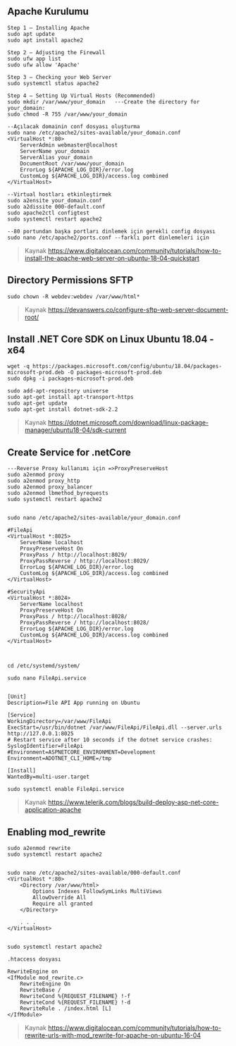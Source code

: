Apache Kurulumu
---------------------------------------------------------------------------------------------------------------------------
    Step 1 — Installing Apache
    sudo apt update
    sudo apt install apache2
    
    Step 2 — Adjusting the Firewall
    sudo ufw app list
    sudo ufw allow 'Apache'
    
    Step 3 — Checking your Web Server
    sudo systemctl status apache2
    
    Step 4 — Setting Up Virtual Hosts (Recommended)
    sudo mkdir /var/www/your_domain   ---Create the directory for your_domain:
    sudo chmod -R 755 /var/www/your_domain
    
    --Açılacak domainin conf dosyası oluşturma
    sudo nano /etc/apache2/sites-available/your_domain.conf
    <VirtualHost *:80>
        ServerAdmin webmaster@localhost
        ServerName your_domain
        ServerAlias your_domain
        DocumentRoot /var/www/your_domain
        ErrorLog ${APACHE_LOG_DIR}/error.log
        CustomLog ${APACHE_LOG_DIR}/access.log combined
    </VirtualHost>
    
    --Virtual hostları etkinleştirmek
    sudo a2ensite your_domain.conf
    sudo a2dissite 000-default.conf
    sudo apache2ctl configtest
    sudo systemctl restart apache2
    
    --80 portundan başka portları dinlemek için gerekli config dosyası
    sudo nano /etc/apache2/ports.conf --farklı port dinlemeleri için
    

> Kaynak https://www.digitalocean.com/community/tutorials/how-to-install-the-apache-web-server-on-ubuntu-18-04-quickstart

Directory Permissions SFTP
---------------------------------------------------------------------------------------------------------------------------
    sudo chown -R webdev:webdev /var/www/html*
> Kaynak https://devanswers.co/configure-sftp-web-server-document-root/

Install .NET Core SDK on Linux Ubuntu 18.04 - x64
---------------------------------------------------------------------------------------------------------------------------
    wget -q https://packages.microsoft.com/config/ubuntu/18.04/packages-microsoft-prod.deb -O packages-microsoft-prod.deb
    sudo dpkg -i packages-microsoft-prod.deb
    
    sudo add-apt-repository universe
    sudo apt-get install apt-transport-https
    sudo apt-get update
    sudo apt-get install dotnet-sdk-2.2

> Kaynak https://dotnet.microsoft.com/download/linux-package-manager/ubuntu18-04/sdk-current

Create Service for .netCore
---------------------------------------------------------------------------------------------------------------------------
    ---Reverse Proxy kullanımı için =>ProxyPreserveHost
    sudo a2enmod proxy
    sudo a2enmod proxy_http
    sudo a2enmod proxy_balancer
    sudo a2enmod lbmethod_byrequests
    sudo systemctl restart apache2
    
    
    sudo nano /etc/apache2/sites-available/your_domain.conf
    
    #FileApi
    <VirtualHost *:8025>
        ServerName localhost
        ProxyPreserveHost On
        ProxyPass / http://localhost:8029/
        ProxyPassReverse / http://localhost:8029/
        ErrorLog ${APACHE_LOG_DIR}/error.log
        CustomLog ${APACHE_LOG_DIR}/access.log combined
    </VirtualHost>
    
    #SecurityApi
    <VirtualHost *:8024>
        ServerName localhost
        ProxyPreserveHost On
        ProxyPass / http://localhost:8028/
        ProxyPassReverse / http://localhost:8028/
        ErrorLog ${APACHE_LOG_DIR}/error.log
        CustomLog ${APACHE_LOG_DIR}/access.log combined
    </VirtualHost>
    
    
    
    cd /etc/systemd/system/
    
    sudo nano FileApi.service
    
    
    [Unit]
    Description=File API App running on Ubuntu
    
    [Service]
    WorkingDirectory=/var/www/FileApi
    ExecStart=/usr/bin/dotnet /var/www/FileApi/FileApi.dll --server.urls http://127.0.0.1:8025
    # Restart service after 10 seconds if the dotnet service crashes:
    SyslogIdentifier=FileApi
    #Environment=ASPNETCORE_ENVIRONMENT=Development
    Environment=ADOTNET_CLI_HOME=/tmp
    
    [Install]
    WantedBy=multi-user.target
    
    sudo systemctl enable FileApi.service

> Kaynak https://www.telerik.com/blogs/build-deploy-asp-net-core-application-apache

Enabling mod_rewrite
---------------------------------------------------------------------------------------------------------------------------
    sudo a2enmod rewrite
    sudo systemctl restart apache2
    
    
    sudo nano /etc/apache2/sites-available/000-default.conf
    <VirtualHost *:80>
        <Directory /var/www/html>
            Options Indexes FollowSymLinks MultiViews
            AllowOverride All
            Require all granted
        </Directory>
    
        . . .
    </VirtualHost>
    
    
    sudo systemctl restart apache2
    
    .htaccess dosyası
    
    RewriteEngine on
    <IfModule mod_rewrite.c>
        RewriteEngine On
        RewriteBase /
        RewriteCond %{REQUEST_FILENAME} !-f
        RewriteCond %{REQUEST_FILENAME} !-d
        RewriteRule . /index.html [L]
    </IfModule>
    
> Kaynak https://www.digitalocean.com/community/tutorials/how-to-rewrite-urls-with-mod_rewrite-for-apache-on-ubuntu-16-04
